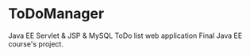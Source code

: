 # ToDoManager
Java EE Servlet &amp; JSP &amp; MySQL ToDo list web application
Final Java EE course's project. 
